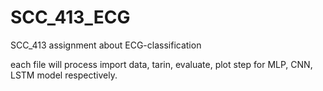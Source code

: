 # SCC_413_ECG
SCC_413 assignment about ECG-classification

each file will process import data, tarin, evaluate, plot step for MLP, CNN, LSTM model respectively.



